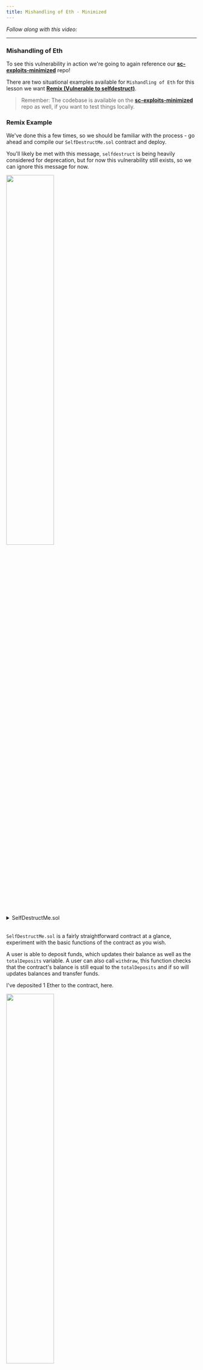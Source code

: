 ```yaml
---
title: Mishandling of Eth - Minimized
---
```


_Follow along with this video:_

---

### Mishandling of Eth

To see this vulnerability in action we're going to again reference our [**sc-exploits-minimized**](https://github.com/Cyfrin/sc-exploits-minimized) repo!

There are two situational examples available for `Mishandling of Eth` for this lesson we want [**Remix (Vulnerable to selfdestruct)**](https://remix.ethereum.org/#url=https://github.com/Cyfrin/sc-exploits-minimized/blob/main/src/mishandling-of-eth/SelfDestructMe.sol&lang=en&optimize=false&runs=200&evmVersion=null&version=soljson-v0.8.20+commit.a1b79de6.js).

> Remember: The codebase is available on the [**sc-exploits-minimized**](https://github.com/Cyfrin/sc-exploits-minimized/blob/main/src/mishandling-of-eth/SelfDestructMe.sol) repo as well, if you want to test things locally.

### Remix Example

We've done this a few times, so we should be familiar with the process - go ahead and compile our `SelfDestructMe.sol` contract and deploy.

You'll likely be met with this message, `selfdestruct` is being heavily considered for deprecation, but for now this vulnerability still exists, so we can ignore this message for now.

<img src="/security-section-4/34-mishandling-eth-minimized/mishandling-eth-minimized1.png" style="width: 50%; height: auto;">

<details>
<summary>SelfDestructMe.sol</summary>

```js
contract SelfDestructMe {
    uint256 public totalDeposits;
    mapping(address => uint256) public deposits;

    function deposit() external payable {
        deposits[msg.sender] += msg.value;
        totalDeposits += msg.value;
    }

    function withdraw() external {
        /*
            Apparently the only way to deposit ETH in the contract is via the `deposit` function.
            If that were the case, this strict equality would always hold.
            But anyone can deposit ETH via selfdestruct, or by setting this contract as the target
            of a beacon chain withdrawal.
            (see last paragraph of this section
            https://eth2book.info/capella/part2/deposits-withdrawals/withdrawal-processing/#performing-withdrawals),
            regardless of the contract not having a `receive` function.

            If anybody deposits ETH that way, then the equality breaks and the contract is DoS'd.
            To fix it, the code could be changed to >= instead of ==. Which means that the available
            ETH balance should be _at least_ `totalDeposits`, which makes more sense.
        */
        assert(address(this).balance == totalDeposits); // bad

        uint256 amount = deposits[msg.sender];
        totalDeposits -= amount;
        deposits[msg.sender] = 0;

        payable(msg.sender).transfer(amount);
    }
}
```

</details>
<br>

`SelfDestructMe.sol` is a fairly straightforward contract at a glance, experiment with the basic functions of the contract as you wish.

A user is able to deposit funds, which updates their balance as well as the `totalDeposits` variable. A user can also call `withdraw`, this function checks that the contract's balance is still equal to the `totalDeposits` and if so will updates balances and transfer funds.

I've deposited 1 Ether to the contract, here.

<img src="/security-section-4/34-mishandling-eth-minimized/mishandling-eth-minimized2.png" style="width: 50%; height: auto;">

The issue comes from this line:

```js
assert(address(this).balance == totalDeposits);
```

The core of this vulnerability is the assumption that, without a `receive` or `fallback` function, the only way to send value to this contract is through the deposit function.

This is **_false_**.

Go ahead and deploy the `AttackSelfDestructMe.sol` contract. The constructor requires an attack target, so be sure to copy the address for `SelfDestructMe.sol` and pass it to your deploy. Give the contract a balance during deployment as well.

<img src="/security-section-4/34-mishandling-eth-minimized/mishandling-eth-minimized3.png" style="width: 50%; height: auto;">

Now, when the attack function is called, `selfdestruct` will be triggered, and we expect to see our 5 Ether forced onto `SelfDestructMe.sol`.

And, that's exactly what we see:

<img src="/security-section-4/34-mishandling-eth-minimized/mishandling-eth-minimized4.png" style="width: 50%; height: auto;">

Lastly, try calling the `withdraw` function on `SelfDestructMe.sol`. It reverts! The contract's accounting has been broken and it's balance is now stuck!

<img src="/security-section-4/34-mishandling-eth-minimized/mishandling-eth-minimized5.png" style="width: 75%; height: auto;">

### Wrap Up

We've illustrated how relying on a contract's balance as a means of internal counting can be risky. There's really no way to be certain that arbitrary value isn't sent to a contract currenty.

As I'd mentioned previously, the concept of `Mishandling Eth` is a broad one. Our sc-exploits-minimized repo outlines another common scenario (push over pull) that I encourage you to look at, as we won't go over it here.

Ultimately, this is another finding for sure - let's make note of it.

```js
// @Audit: Mishandling Eth
function withdraw() external {...}
```
